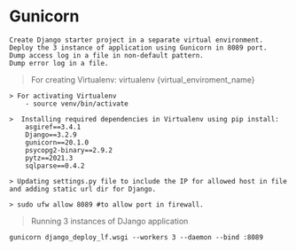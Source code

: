 # Gunicorn
    Create Django starter project in a separate virtual environment.
    Deploy the 3 instance of application using Gunicorn in 8089 port.
    Dump access log in a file in non-default pattern.
    Dump error log in a file.


> For creating Virtualenv:
    virtualenv {virtual_enviroment_name}

    > For activating Virtualenv
        - source venv/bin/activate
    
    >  Installing required dependencies in Virtualenv using pip install:
        asgiref==3.4.1
        Django==3.2.9
        gunicorn==20.1.0
        psycopg2-binary==2.9.2
        pytz==2021.3
        sqlparse==0.4.2

    > Updating settings.py file to include the IP for allowed host in file and adding static url dir for Django.

    > sudo ufw allow 8089 #to allow port in firewall.

> Running 3 instances of DJango application


    gunicorn django_deploy_lf.wsgi --workers 3 --daemon --bind :8089